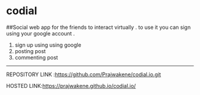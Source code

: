# codial
##Social web app for the friends to interact virtually .
to use it you can sign using your google account .
1) sign up using using google
2) posting post
3) commenting post
*****************************************************************************
REPOSITORY LINK :https://github.com/Prajwakene/codial.io.git

HOSTED LINK:https://prajwakene.github.io/codial.io/
